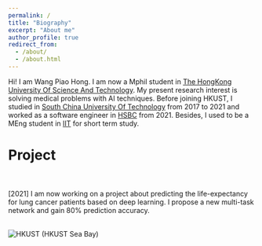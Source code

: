 ```yaml
---
permalink: /
title: "Biography"
excerpt: "About me"
author_profile: true
redirect_from: 
  - /about/
  - /about.html
---
```


Hi! I am Wang Piao Hong.
I am now a Mphil student in [The HongKong University Of Science And Technology](https://hkust.edu.hk/zh-hans). My present research interest is solving medical problems with AI techniques.
Before joining HKUST, I studied in [South China University Of Technology](https://www.scut.edu.cn/en/) from 2017 to 2021 and worked as a software engineer in [HSBC](https://www.hsbc.com/) from 2021.
Besides, I used to be a MEng student in [IIT](https://www.iit.edu/) for short term study.

# Project
<br />
<br />
[2021] I am now working on a project about predicting the life-expectancy for lung cancer patients based on deep learning. I propose a new multi-task network and 
gain 80% prediction accuracy.

<br />
<br />

![HKUST](https://s3.bmp.ovh/imgs/2021/10/cc85a5d970d1609c.jpg)
(HKUST Sea Bay)

